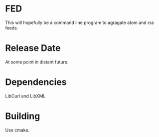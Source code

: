 FED
===

This will hopefully be a command line program to agragate atom and rss feeds.

Release Date
============

At some point in distant future.

Dependencies
============

LibCurl and LibXML

Building
========

Use cmake.

